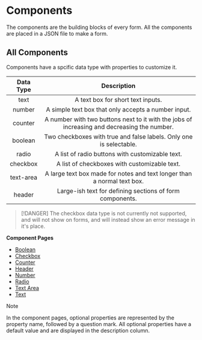 # Components
The components are the building blocks of every form. All the components are placed in a JSON file to make a form.

## All Components
Components have a spcific data type with properties to customize it.

| Data Type |                                         Description                                         |
|:---------:|:-------------------------------------------------------------------------------------------:|
|    text   |                              A text box for short text inputs.                              |
|   number  |                     A simple text box that only accepts a number input.                     |
|  counter  | A number with two buttons next to it with the jobs of increasing and decreasing the number. |
|  boolean  |              Two checkboxes with true and false labels. Only one is selectable.             |
|   radio   |                       A list of radio buttons with customizable text.                       |
|  checkbox |                         A list of checkboxes with customizable text.                        |
| text-area |           A large text box made for notes and text longer than a normal text box.           |
|   header  |                   Large-ish text for defining sections of form components.                  |

> [!DANGER]
> The checkbox data type is not currently not supported, and will not show on forms, and will instead show an error message in it's place.

**Component Pages**
- [Boolean](components/boolean.md)
- [Checkbox](components/checkbox.md)
- [Counter](components/counter.md)
- [Header](components/header.md)
- [Number](components/number.md)
- [Radio](components/radio.md)
- [Text Area](components/text-area.md)
- [Text](components/text.md)

> [!NOTE]
> In the component pages, optional properties are represented by the property name, followed by a question mark. All optional properties have a default value and are displayed in the description column.
